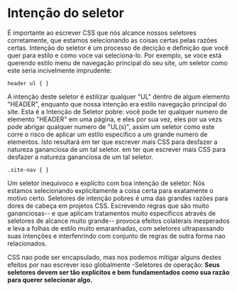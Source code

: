 ﻿# Intenção do seletor

É importante ao escrever CSS que nós alcance nossos seletores corretamente, que estamos
selecionando as coisas certas pelas razões certas.
Intenção do seletor é um processo de decição e definição que você quer para estilo e  como voce vai seleciona-lo.
Por exemplo, se voce está querendo estilo menu de navegação principal do seu site, um seletor como este seria
incivelmente imprudente:

	header ul { }

A intenção deste seletor é estilizar qualquer "UL" dentro de algum elemento "HEADER", enquanto que nossa intenção
era estilo navegação principal do site. Esta é a Intenção de Seletor pobre: você pode ter qualquer numero de elemento "HEADER"
em uma página, e eles por sua vez, eles por ua vezs pode abrigar qualquer numero de "UL(s)", assim um seletor como este corre 
o risco de aplicar um estilo especifico a um grande numero de elementos.
Isto resultará em ter que escrever mais CSS para desfazer a natureza gananciosa de um tal seletor.
em ter que escrever mais CSS para desfazer a natureza gananciosa de um tal seletor.

	.site-nav { }


Um seletor inequívoco e explícito com boa intenção de seletor. Nós estamos selecionando explicitamente a coisa certa
para exatamente o motivo certo.
Seletores de intenção pobres é uma das grandes razões para dores de cabeça em projetos CSS. Escrevendo regras que 
são muito gananciosas-- e que aplicam tratamentos muito específicos através de seletores de alcance muito grande--
provoca efeitos colaterais inesperados e leva a folhas de estilo muito emaranhadas, com seletores ultrapassando 
suas intenções e interfenrindo com conjunto de regras de outra forma nao relacionados.

CSS nao pode ser encapsulado, mas nos podemos mitigar alguns destes efeitos por nao escrever isso globalmente
-Seletores de operação: <b>Seus seletores devem ser tão explícitos e bem fundamentados como sua razão para querer
 selecionar algo.</b>
